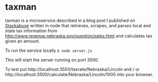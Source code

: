# taxman

taxman is a microservice described in a blog post I published on [Stackabuse](http://stackabuse.com/) written in node that retrieves, scrapes, and parses local and state tax information from http://www.revenue.nebraska.gov/question/sales.html
and calculates tax given an amount.  

To run the service locally `$ node server.js`

This will start the server running on port 3500.

To test put http://localhost:3500/taxrate/Nebraska/Lincoln and / or http://localhost:3500/calculate/Nebraska/Lincoln/1000
into your browser. 
